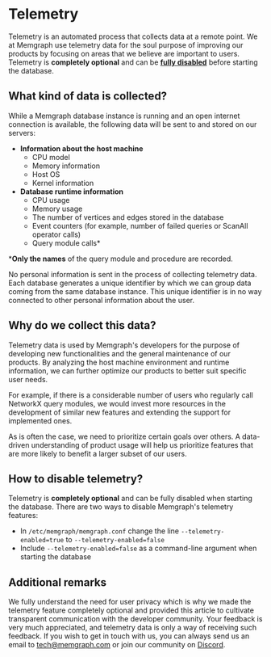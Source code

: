 # Telemetry

Telemetry is an automated process that collects data at a remote point. We at Memgraph use telemetry data for the soul purpose of improving our products by focusing on areas that we believe are important to users. Telemetry is **completely optional** and can be **[fully disabled](#how-to-disable-telemetry)** before starting the database.

## What kind of data is collected?

While a Memgraph database instance is running and an open internet connection is available, the following data will be sent to and stored on our servers:
* **Information about the host machine**
    * CPU model
    * Memory information
    * Host OS
    * Kernel information
* **Database runtime information**
    * CPU usage
    * Memory usage
    * The number of vertices and edges stored in the database
    * Event counters (for example, number of failed queries or ScanAll operator calls)
    * Query module calls*

\***Only the names** of the query module and procedure are recorded.

No personal information is sent in the process of collecting telemetry data. Each database generates a unique identifier by which we can group data coming from the same database instance. This unique identifier is in no way connected to other personal information about the user.

## Why do we collect this data?

Telemetry data is used by Memgraph's developers for the purpose of developing new functionalities and the general maintenance of our products. By analyzing the host machine environment and runtime information, we can further optimize our products to better suit specific user needs.

For example, if there is a considerable number of users who regularly call NetworkX query modules, we would invest more resources in the development of similar new features and extending the support for implemented ones.

As is often the case, we need to prioritize certain goals over others. A data-driven understanding of product usage will help us prioritize features that are more likely to benefit a larger subset of our users.

## How to disable telemetry?

Telemetry is **completely optional** and can be fully disabled when starting the database. There are two ways to disable Memgraph's telemetry features:
* In `/etc/memgraph/memgraph.conf` change the line `--telemetry-enabled=true` to `--telemetry-enabled=false`
* Include `--telemetry-enabled=false` as a command-line argument when starting the database

## Additional remarks

We fully understand the need for user privacy which is why we made the telemetry feature completely optional and provided this article to cultivate transparent communication with the developer community. Your feedback is very much appreciated, and telemetry data is only a way of receiving such feedback.
If you wish to get in touch with us, you can always send us an email to [tech@memgraph.com](mailto:tech@memgraph.com) or join our community on [Discord](https://www.discord.gg/memgraph).
